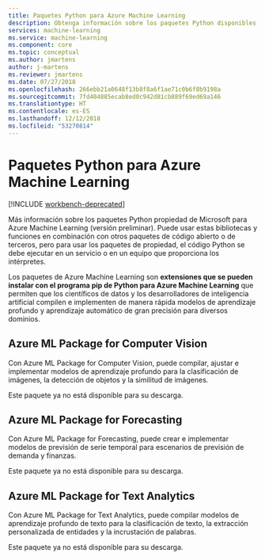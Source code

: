 ```yaml
---
title: Paquetes Python para Azure Machine Learning
description: Obtenga información sobre los paquetes Python disponibles para los usuarios de Azure Machine Learning.
services: machine-learning
ms.service: machine-learning
ms.component: core
ms.topic: conceptual
ms.author: jmartens
author: j-martens
ms.reviewer: jmartens
ms.date: 07/27/2018
ms.openlocfilehash: 266ebb21a0648f13b8f8a6f1ae71c0b6f8b9198a
ms.sourcegitcommit: 7fd404885ecab8ed0c942d81cb889f69ed69a146
ms.translationtype: HT
ms.contentlocale: es-ES
ms.lasthandoff: 12/12/2018
ms.locfileid: "53270814"
---
```

# <a name="python-packages-for-azure-machine-learning"></a>Paquetes Python para Azure Machine Learning

[!INCLUDE [workbench-deprecated](../../../includes/aml-deprecating-preview-2017.md)] 

Más información sobre los paquetes Python propiedad de Microsoft para Azure Machine Learning (versión preliminar). Puede usar estas bibliotecas y funciones en combinación con otros paquetes de código abierto o de terceros, pero para usar los paquetes de propiedad, el código Python se debe ejecutar en un servicio o en un equipo que proporciona los intérpretes.

Los paquetes de Azure Machine Learning son **extensiones que se pueden instalar con el programa pip de Python para Azure Machine Learning** que permiten que los científicos de datos y los desarrolladores de inteligencia artificial compilen e implementen de manera rápida modelos de aprendizaje profundo y aprendizaje automático de gran precisión para diversos dominios.

<a name="amlpcv"></a>
## <a name="azure-ml-package-for-computer-vision"></a>Azure ML Package for Computer Vision

Con Azure ML Package for Computer Vision, puede compilar, ajustar e implementar modelos de aprendizaje profundo para la clasificación de imágenes, la detección de objetos y la similitud de imágenes.

Este paquete ya no está disponible para su descarga. 

<a name="amlpf"></a>
## <a name="azure-ml-package-for-forecasting"></a>Azure ML Package for Forecasting

Con Azure ML Package for Forecasting, puede crear e implementar modelos de previsión de serie temporal para escenarios de previsión de demanda y finanzas.

Este paquete ya no está disponible para su descarga.

<a name="amlpta"></a>
## <a name="azure-ml-package-for-text-analytics"></a>Azure ML Package for Text Analytics

Con Azure ML Package for Text Analytics, puede compilar modelos de aprendizaje profundo de texto para la clasificación de texto, la extracción personalizada de entidades y la incrustación de palabras.

Este paquete ya no está disponible para su descarga.

